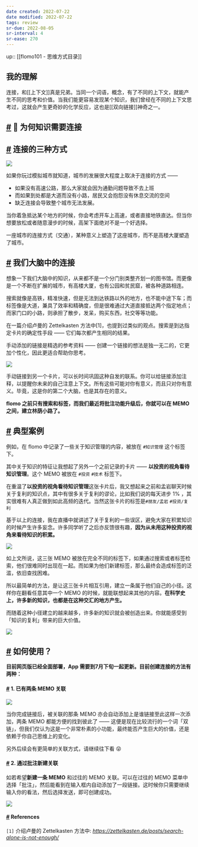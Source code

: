 ```yaml
---
date created: 2022-07-22
date modified: 2022-07-22
tags: review
sr-due: 2022-08-05
sr-interval: 4
sr-ease: 270
---
```

up:: [[flomo101 - 思维方式目录]]

## 我的理解
连接，和[[上下文]]真是兄弟。当同一个词语，概念，有了不同的上下文，就能产生不同的思考和价值。当我们能更容易发现某个知识，我们曾经在不同的上下文思考过，这就会产生更奇妙的化学反应，这也是[[双向链接]]神奇之一。

## [#](https://help.flomoapp.com/thinking/knowledge.html#%F0%9F%94%97-%E4%B8%BA%E4%BD%95%E7%9F%A5%E8%AF%86%E9%9C%80%E8%A6%81%E8%BF%9E%E6%8E%A5) 🔗 为何知识需要连接

## [#](https://help.flomoapp.com/thinking/knowledge.html#%E8%BF%9E%E6%8E%A5%E7%9A%84%E4%B8%89%E7%A7%8D%E6%96%B9%E5%BC%8F) 连接的三种方式

![](https://flomo-resource.oss-cn-shanghai.aliyuncs.com/101/images-231.png)

如果你玩过模拟城市就知道，城市的发展很大程度上取决于连接的方式 ——

- 如果没有高速公路，那么大家就会因为通勤问题导致不去上班
- 而如果到处都是大道而没有小路，居民又会抱怨没有休息交流的空间
- 缺乏连接会导致整个城市无法发展。

当你着急抵达某个地方的时候，你会考虑开车上高速，或者直接地铁直达。但当你想要放松或者随意漫步的时候，高架下面绝对不是一个好选择。

一座城市的连接方式（交通），某种意义上塑造了这座城市，而不是高楼大厦塑造了城市。

## [#](https://help.flomoapp.com/thinking/knowledge.html#%E6%88%91%E4%BB%AC%E5%A4%A7%E8%84%91%E4%B8%AD%E7%9A%84%E8%BF%9E%E6%8E%A5) 我们大脑中的连接

想象一下我们大脑中的知识，从来都不是一个分门别类整齐划一的图书馆。而更像是一个不断在扩展的城市，有高楼大厦，也有公园和贫民窟，被各种道路相连。

搜索就像是高铁，精准快速，但是无法到达铁路以外的地方，也不能中途下车；而标签像是大道，兼具了效率和精确度，但是很难通过大道直接抵达两个指定地点；而家门口的小路，则承担了散步，发呆，购买东西，社交等等功能。

在一篇介绍卢曼的 Zettelkasten 方法中\[1\]，也提到过类似的观点。搜索是到达指定卡片的确定性手段 —— 它们每次都产生相同的结果。

手动添加的链接是精选的参考资料 —— 创建一个链接的想法是独一无二的，它更加个性化，因此更适合帮助你思考。

![](https://flomo-resource.oss-cn-shanghai.aliyuncs.com/101/images-232.png)

手动链接到另一个卡片，可以长时间巩固这种自发的联系。你可以给链接添加注释，以提醒你未来的自己注意上下文。所有这些可能对你有意义，而且只对你有意义。毕竟，这是你的第二个大脑，也是其存在的意义。

**flomo 之前只有搜索和标签，而我们最近将批注功能升级后，你就可以在 MEMO 之间，建立林荫小路了。**

## [#](https://help.flomoapp.com/thinking/knowledge.html#%E5%85%B8%E5%9E%8B%E6%A1%88%E4%BE%8B) 典型案例

例如，在 flomo 中记录了一些关于知识管理的内容，被放在 `#知识管理` 这个标签下。

其中关于知识的特征让我想起了另外一个之前记录的卡片 —— **以投资的视角看待知识管理**。这个 MEMO 被放在 `#投资` `#技术` 标签下。

在重温了**以投资的视角看待知识管理**这张卡片后，我又想起来之前和孟岩聊天时候关于复利的知识点，其中有很多关于复利的谬论，比如我们说的每天进步 1% ，其实很难有人真正做到如此高频的迭代。当然这张卡片的标签是`#朋友/孟岩` `#投资/复利`

基于以上的连接，我在直播中就讲述了关于复利的一些误区，避免大家在积累知识的时候产生许多妄念。许多同学听了之后亦反馈很有趣，**因为从未用这种投资的视角来看待知识的积累。**

![](https://flomo-resource.oss-cn-shanghai.aliyuncs.com/101/images-278.png)

如上文所说，这三张 MEMO 被放在完全不同的标签下，如果通过搜索或者标签检索，他们很难同时出现在一起。而如果为他们新建标签，那么最终会造成标签的泛滥，依旧查找困难。

所以最简单的方法，是让这三张卡片相互引用，建立一条属于他们自己的小径。这样你在翻看任意其中一个 MEMO 的时候，就能联想起来其他的内容。**在科学史上，许多新的知识，也都是在这种交汇的地方产生。**

而随着这种小径建立的越来越多，许多新的知识就会被创造出来。你就能感受到「知识的复利」带来的巨大价值。

![](https://flomo-resource.oss-cn-shanghai.aliyuncs.com/101/images-279.png)

## [#](https://help.flomoapp.com/thinking/knowledge.html#%E5%A6%82%E4%BD%95%E4%BD%BF%E7%94%A8) **如何使用？**

**目前网页版已经全面部署，App 需要到7月下旬一起更新。目前创建连接的方法有两种：**

#### [#](https://help.flomoapp.com/thinking/knowledge.html#_1-%E5%B7%B2%E6%9C%89%E4%B8%A4%E6%9D%A1-memo-%E5%85%B3%E8%81%94) **1\. 已有两条 MEMO 关联**

![](https://flomo-resource.oss-cn-shanghai.aliyuncs.com/101/images-235.png)

当你完成链接后，被关联的那条 MEMO 亦会自动添加上是谁链接至此这样一次添加，两条 MEMO 都能方便的找到彼此了 —— 这便是现在比较流行的一个词「双链」，但我们仅认为这是一个非常朴素的小功能，最终能否产生巨大的价值，还是依赖于你自己思维上的变化。

另外后续会有更简单的关联方式，请继续往下看 😝

#### [#](https://help.flomoapp.com/thinking/knowledge.html#_2-%E9%80%9A%E8%BF%87%E6%89%B9%E6%B3%A8%E6%96%B0%E5%BB%BA%E5%85%B3%E8%81%94) **2\. 通过批注新建关联**

如若希望**新建一条 MEMO** 和过往的 MEMO 关联。可以在过往的 MEMO 菜单中选择「批注」，然后能看到在输入框内自动添加了一段链接。这时候你只需要继续输入你的看法，然后选择发送，即可创建成功。

![](https://flomo-resource.oss-cn-shanghai.aliyuncs.com/101/images-236.png)

#### [#](https://help.flomoapp.com/thinking/knowledge.html#references) References

`[1]` 介绍卢曼的 Zettelkasten 方法中: _https://zettelkasten.de/posts/search-alone-is-not-enough/_
